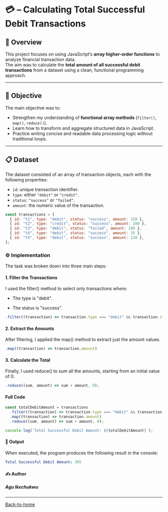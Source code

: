 
# 💳  – Calculating Total Successful Debit Transactions

## 🧭 Overview

This project focuses on using JavaScript’s **array higher-order functions** to analyze financial transaction data.  
The aim was to calculate the **total amount of all successful debit transactions** from a dataset using a clean, functional programming approach.

---

## 🎯 Objective

The main objective was to:

- Strengthen my understanding of **functional array methods** (`filter()`, `map()`, `reduce()`).
- Learn how to transform and aggregate structured data in JavaScript.
- Practice writing concise and readable data processing logic without traditional loops.

---

## 📋 Dataset

The dataset consisted of an array of transaction objects, each with the following properties:

- `id`: unique transaction identifier.
- `type`: either `"debit"` or `"credit"`.
- `status`: `"success"` or `"failed"`.
- `amount`: the numeric value of the transaction.

```javascript
const transactions = [
  { id: "t1", type: "debit", status: "success", amount: 150 },
  { id: "t2", type: "credit", status: "success", amount: 200 },
  { id: "t3", type: "debit", status: "failed", amount: 100 },
  { id: "t4", type: "debit", status: "success", amount: 35 },
  { id: "t5", type: "debit", status: "success", amount: 120 },
];
```

### ⚙️ Implementation

The task was broken down into three main steps:

#### 1. Filter the Transactions

I used the filter() method to select only transactions where:

- The type is "debit".

- The status is "success".

```js
.filter((transaction) => transaction.type === "debit" && transaction.status === "success")
```

#### 2. Extract the Amounts

After filtering, I applied the map() method to extract just the amount values.

```js
.map((transaction) => transaction.amount)
```

#### 3. Calculate the Total

Finally, I used reduce() to sum all the amounts, starting from an initial value of 0.

```js
.reduce((sum, amount) => sum + amount, 0);
```

#### Full Code

```js
const totalDebitAmount = transactions
  .filter((transaction) => transaction.type === "debit" && transaction.status === "success")
  .map((transaction) => transaction.amount)
  .reduce((sum, amount) => sum + amount, 0);

console.log(`Total Successful Debit Amount: ${totalDebitAmount}`);
```

#### 🧩 Output

When executed, the program produces the following result in the console:

```yml
Total Successful Debit Amount: 305

```

#### ✍️ Author

##### Agu Ikechukwu

---

[Back-to-home](../../README.md)
